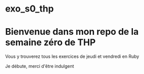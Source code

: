 # exo_s0_thp
<h1>Bienvenue dans mon repo de la semaine zéro de THP</h1>
<p>Vous y trouverez tous les exercices de jeudi et vendredi en Ruby</p>
<p>Je débute, merci d'être indulgent</p>

